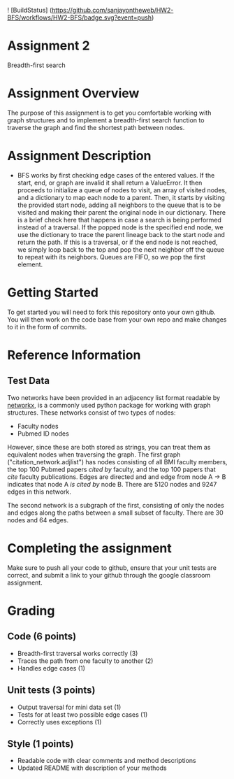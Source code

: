 ! [BuildStatus] (https://github.com/sanjayontheweb/HW2-BFS/workflows/HW2-BFS/badge.svg?event=push)

# Assignment 2
Breadth-first search

# Assignment Overview
The purpose of this assignment is to get you comfortable working with graph structures and to implement a breadth-first search function to traverse the graph and find the shortest path between nodes.

# Assignment Description

* BFS works by first checking edge cases of the entered values. If the start, end, or graph are invalid it shall return a ValueError. It then proceeds to initialize a queue of nodes to visit, an array of visited nodes, and a dictionary to map each node to a parent. Then, it starts by visiting the provided start node, adding all neighbors to the queue that is to be visited and making their parent the original node in our dictionary. There is a brief check here that happens in case a search is being performed instead of a traversal. If the popped node is the specified end node, we use the dictionary to trace the parent lineage back to the start node and return the path. If this is a traversal, or if the end node is not reached, we simply loop back to the top and pop the next neighbor off the queue to repeat with its neighbors. Queues are FIFO, so we pop the first element.


# Getting Started
To get started you will need to fork this repository onto your own github. You will then work on the code base from your own repo and make changes to it in the form of commits. 

# Reference Information
## Test Data
Two networks have been provided in an adjacency list format readable by [networkx](https://networkx.org/), is a commonly used python package for working with graph structures. These networks consist of two types of nodes:
* Faculty nodes 
* Pubmed ID nodes

However, since these are both stored as strings, you can treat them as equivalent nodes when traversing the graph. The first graph ("citation_network.adjlist") has nodes consisting of all BMI faculty members, the top 100 Pubmed papers *cited by* faculty, and the top 100 papers that *cite* faculty publications. Edges are directed and and edge from node A -> B indicates that node A *is cited by* node B. There are 5120 nodes and 9247 edges in this network.

The second network is a subgraph of the first, consisting of only the nodes and edges along the paths between a small subset of faculty. There are 30 nodes and 64 edges.

# Completing the assignment
Make sure to push all your code to github, ensure that your unit tests are correct, and submit a link to your github through the google classroom assignment.

# Grading

## Code (6 points)
* Breadth-first traversal works correctly (3)
* Traces the path from one faculty to another (2)
* Handles edge cases (1)

## Unit tests (3 points)
* Output traversal for mini data set (1)
* Tests for at least two possible edge cases (1)
* Correctly uses exceptions (1)

## Style (1 points)
* Readable code with clear comments and method descriptions
* Updated README with description of your methods

